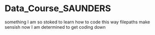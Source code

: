 # Data_Course_SAUNDERS
something
I am so stoked to learn how to code this way
filepaths make sensish now
I am determined to get coding down
